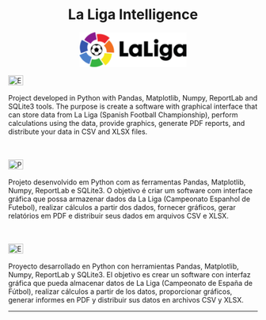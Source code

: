 <h1 align="center">La Liga Intelligence</h1>
<p align="center">
<img src="assets/img/logo.png" height="70">
</p>
<img src="https://ak.picdn.net/shutterstock/videos/1022906356/thumb/1.jpg?ip=x480" height="20" width="30" style="max-width:100%;" title="English">
<p text-alingn="justify">Project developed in Python with Pandas, Matplotlib, Numpy, ReportLab and SQLite3 tools. The purpose is create a software with graphical interface that can store data from La Liga (Spanish Football Championship), perform calculations using the data, provide graphics, generate PDF reports, and distribute your data in CSV and XLSX files.</p>
<br><br>
<img src="https://upload.wikimedia.org/wikipedia/commons/2/2d/Portugal_flag_300.png" height="20" width="30" style="max-width:100%;" title="Português">
<p text-alingn="justify">Projeto desenvolvido em Python com as ferramentas Pandas, Matplotlib, Numpy, ReportLab e SQLite3. O objetivo é criar um software com interface gráfica que possa armazenar dados da La Liga (Campeonato Espanhol de Futebol), realizar cálculos a partir dos dados, fornecer gráficos, gerar relatórios em PDF e distribuir seus dados em arquivos CSV e XLSX.</p>
<br><br>
<img src="https://www.flags-and-anthems.com/media/flags/flagge-spanien.gif" height="20" width="30" style="max-width:100%;" title="Español">
<p text-alingn="justify">Proyecto desarrollado en Python con herramientas Pandas, Matplotlib, Numpy, ReportLab y SQLite3. El objetivo es crear un software con interfaz gráfica que pueda almacenar datos de La Liga (Campeonato de España de Fútbol), realizar cálculos a partir de los datos, proporcionar gráficos, generar informes en PDF y distribuir sus datos en archivos CSV y XLSX.</p>
<hr>